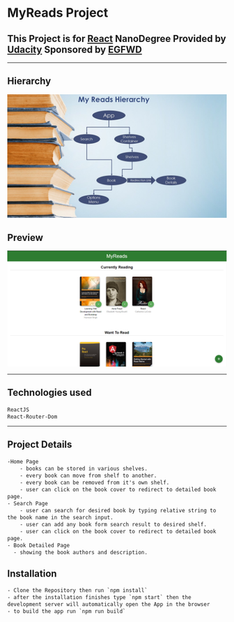 # MyReads Project

## This Project is for [React](https://reactjs.org/) NanoDegree Provided by [Udacity](https://www.udacity.com/) Sponsored by [EGFWD](https://egfwd.com/)
---
## Hierarchy
![hierarchy](preview/hierarchy.JPG)
## Preview
![preview](preview/preview.png)

---
## Technologies used
    ReactJS
    React-Router-Dom
---
## Project Details
    -Home Page
        - books can be stored in various shelves.
        - every book can move from shelf to another.
        - every book can be removed from it's own shelf.
        - user can click on the book cover to redirect to detailed book page.
    - Search Page
        - user can search for desired book by typing relative string to the book name in the search input.
        - user can add any book form search result to desired shelf.
        - user can click on the book cover to redirect to detailed book page.
    - Book Detailed Page
      - showing the book authors and description.

## Installation 
    - Clone the Repository then run `npm install` 
    - after the installation finishes type `npm start` then the development server will automatically open the App in the browser 
    - to build the app run `npm run build`
